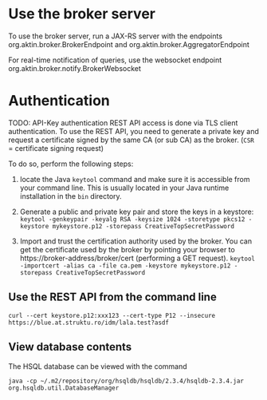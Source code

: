 Use the broker server
=====================

To use the broker server, run a JAX-RS server with
the endpoints org.aktin.broker.BrokerEndpoint and
org.aktin.broker.AggregatorEndpoint

For real-time notification of queries, use the websocket
endpoint org.aktin.broker.notify.BrokerWebsocket



Authentication
==============

TODO: API-Key authentication
REST API access is done via TLS client authentication. To use the
REST API, you need to generate a private key and request a certificate 
signed by the same CA (or sub CA) as the broker. (`CSR` = certificate signing request)

To do so, perform the following steps:

1. locate the Java `keytool` command and make sure it is accessible 
from your command line. This is usually located in your Java runtime installation
in the `bin` directory.

2. Generate a public and private key pair and store the keys in a keystore: `keytool -genkeypair -keyalg RSA -keysize 1024 -storetype pkcs12 -keystore mykeystore.p12 -storepass CreativeTopSecretPassword`

3. Import and trust the certification authority used by the broker. You can get the certificate
used by the broker by pointing your browser to https://broker-address/broker/cert (performing a GET request).
`keytool -importcert -alias ca -file ca.pem -keystore mykeystore.p12 -storepass CreativeTopSecretPassword`


Use the REST API from the command line
--------------------------------------

```
curl --cert keystore.p12:xxx123 --cert-type P12 --insecure https://blue.at.struktu.ro/idm/lala.test?asdf
```

View database contents
----------------------
The HSQL database can be viewed with the command
```
java -cp ~/.m2/repository/org/hsqldb/hsqldb/2.3.4/hsqldb-2.3.4.jar org.hsqldb.util.DatabaseManager

```
 